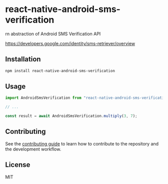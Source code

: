 # react-native-android-sms-verification

rn abstraction of Android SMS Verification API

https://developers.google.com/identity/sms-retriever/overview

## Installation

```sh
npm install react-native-android-sms-verification
```

## Usage

```js
import AndroidSmsVerification from "react-native-android-sms-verification";

// ...

const result = await AndroidSmsVerification.multiply(3, 7);
```

## Contributing

See the [contributing guide](CONTRIBUTING.md) to learn how to contribute to the repository and the development workflow.

## License

MIT
